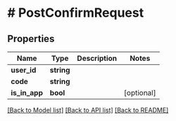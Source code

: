 # # PostConfirmRequest

## Properties

Name | Type | Description | Notes
------------ | ------------- | ------------- | -------------
**user_id** | **string** |  |
**code** | **string** |  |
**is_in_app** | **bool** |  | [optional]

[[Back to Model list]](../../README.md#models) [[Back to API list]](../../README.md#endpoints) [[Back to README]](../../README.md)

